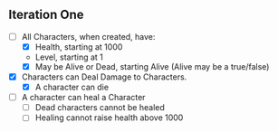 ﻿## Iteration One
- [ ] All Characters, when created, have:
  - [X] Health, starting at 1000
  - Level, starting at 1
  - [X] May be Alive or Dead, starting Alive (Alive may be a true/false)
- [X] Characters can Deal Damage to Characters.
  - [X] A character can die
- [ ] A character can heal a Character
    - [ ] Dead characters cannot be healed
    - [ ] Healing cannot raise health above 1000
